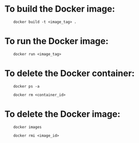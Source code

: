 # To build the Docker image:

        docker build -t <image_tag> .

# To run the Docker image:

        docker run <image_tag>

# To delete the Docker container:

        docker ps -a

        docker rm <container_id>

# To delete the Docker image:

        docker images

        docker rmi <image_id>